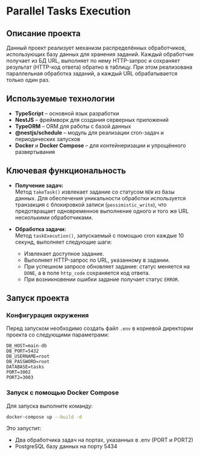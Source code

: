 # Parallel Tasks Execution

## Описание проекта

Данный проект реализует механизм распределённых обработчиков, использующих базу данных для хранения заданий. Каждый обработчик получает из БД URL, выполняет по нему HTTP-запрос и сохраняет результат (HTTP-код ответа) обратно в таблицу. При этом реализована параллельная обработка заданий, а каждый URL обрабатывается только один раз.

## Используемые технологии

- **TypeScript** – основной язык разработки
- **NestJS** – фреймворк для создания серверных приложений
- **TypeORM** – ORM для работы с базой данных
- **@nestjs/schedule** – модуль для реализации cron-задач и периодических запусков
- **Docker** и **Docker Compose** – для контейнеризации и упрощённого развертывания

## Ключевая функциональность

- **Получение задач:**  
  Метод `takeTask()` извлекает задание со статусом `NEW` из базы данных. Для обеспечения уникальности обработки используется транзакция с блокировкой записи (`pessimistic_write`), что предотвращает одновременное выполнение одного и того же URL несколькими обработчиками.

- **Обработка задачи:**  
  Метод `taskExecution()`, запускаемый с помощью cron каждые 10 секунд, выполняет следующие шаги:
  - Извлекает доступное задание.
  - Выполняет HTTP-запрос по URL, указанному в задании.
  - При успешном запросе обновляет задание: статус меняется на `DONE`, а в поле `http_code` сохраняется код ответа.
  - При возникновении ошибки задание получает статус `ERROR`.


## Запуск проекта

### Конфигурация окружения

Перед запуском необходимо создать файл `.env` в корневой директории проекта со следующими параметрами:

```env
DB_HOST=main-db
DB_PORT=5432
DB_USERNAME=root
DB_PASSWORD=root
DATABASE=tasks
PORT=3002
PORT2=3003
```

### Запуск с помощью Docker Compose

Для запуска выполните команду:
```bash
docker-compose up --build -d
```

Это запустит:
- Два обработчика задач на портах, указанных в .env (PORT и PORT2)
- PostgreSQL базу данных на порту 5434

